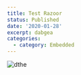 ```yaml
---
title: Test Razoor
status: Published
date: '2020-01-28'
excerpt: dabgea
categories:
  - category: Embedded
---
```

![dthe](/images/uploads/ss_gusset06.gif)

<div class="razorpay-embed-btn" data-url="https://rzp.io/l/IzfMI1N" data-text="Buy Now" data-color="#528FF0" data-size="small">

  <script>

\    (function(){

\    var d=document; var x=!d.getElementById('razorpay-embed-btn-js')

\    if(x){ var s=d.createElement('script'); s.defer=!0;s.id='razorpay-embed-btn-js';

\    s.src='https://cdn.razorpay.com/static/embed_btn/bundle.js';d.body.appendChild(s);} else{var rzp=window\['\_\_rzp\_\_'];

\    rzp && rzp.init && rzp.init()}})();

  </script>

</div>
